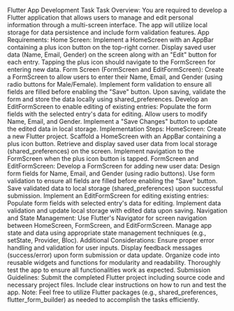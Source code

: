 Flutter App Development Task
Task Overview:
You are required to develop a Flutter application that allows users to manage and edit personal information through a multi-screen interface. The app will utilize local storage for data persistence and include form validation features.
App Requirements:
Home Screen:
Implement a HomeScreen with an AppBar containing a plus icon button on the top-right corner.
Display saved user data (Name, Email, Gender) on the screen along with an "Edit" button for each entry.
Tapping the plus icon should navigate to the FormScreen for entering new data.
Form Screen (FormScreen and EditFormScreen):
Create a FormScreen to allow users to enter their Name, Email, and Gender (using radio buttons for Male/Female).
Implement form validation to ensure all fields are filled before enabling the "Save" button.
Upon saving, validate the form and store the data locally using shared_preferences.
Develop an EditFormScreen to enable editing of existing entries:
Populate the form fields with the selected entry's data for editing.
Allow users to modify Name, Email, and Gender.
Implement a "Save Changes" button to update the edited data in local storage.
Implementation Steps:
HomeScreen:
Create a new Flutter project.
Scaffold a HomeScreen with an AppBar containing a plus icon button.
Retrieve and display saved user data from local storage (shared_preferences) on the screen.
Implement navigation to the FormScreen when the plus icon button is tapped.
FormScreen and EditFormScreen:
Develop a FormScreen for adding new user data:
Design form fields for Name, Email, and Gender (using radio buttons).
Use form validation to ensure all fields are filled before enabling the "Save" button.
Save validated data to local storage (shared_preferences) upon successful submission.
Implement an EditFormScreen for editing existing entries:
Populate form fields with selected entry's data for editing.
Implement data validation and update local storage with edited data upon saving.
Navigation and State Management:
Use Flutter's Navigator for screen navigation between HomeScreen, FormScreen, and EditFormScreen.
Manage app state and data using appropriate state management techniques (e.g., setState, Provider, Bloc).
Additional Considerations:
Ensure proper error handling and validation for user inputs.
Display feedback messages (success/error) upon form submission or data update.
Organize code into reusable widgets and functions for modularity and readability.
Thoroughly test the app to ensure all functionalities work as expected.
Submission Guidelines:
Submit the completed Flutter project including source code and necessary project files.
Include clear instructions on how to run and test the app.
Note: Feel free to utilize Flutter packages (e.g., shared_preferences, flutter_form_builder) as needed to accomplish the tasks efficiently.

